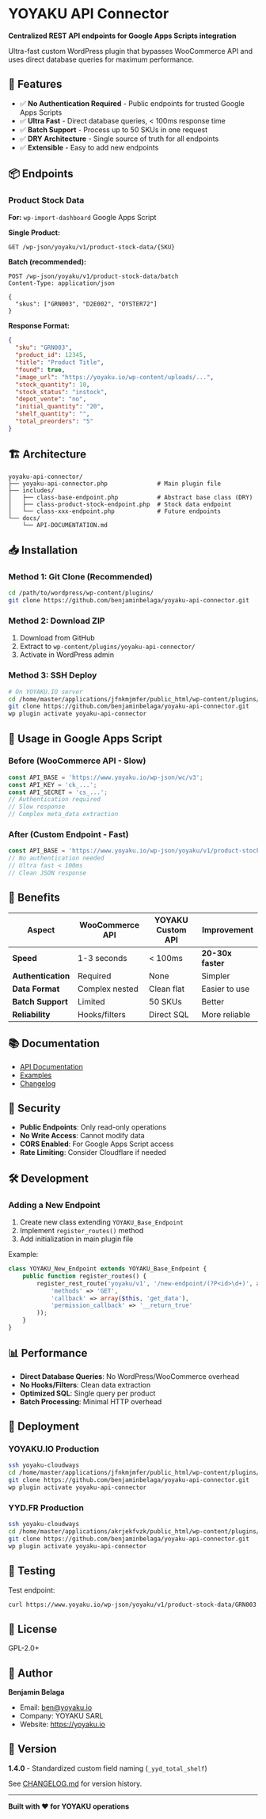 # YOYAKU API Connector

**Centralized REST API endpoints for Google Apps Scripts integration**

Ultra-fast custom WordPress plugin that bypasses WooCommerce API and uses direct database queries for maximum performance.

## 🚀 Features

- ✅ **No Authentication Required** - Public endpoints for trusted Google Apps Scripts
- ✅ **Ultra Fast** - Direct database queries, < 100ms response time
- ✅ **Batch Support** - Process up to 50 SKUs in one request
- ✅ **DRY Architecture** - Single source of truth for all endpoints
- ✅ **Extensible** - Easy to add new endpoints

## 📦 Endpoints

### Product Stock Data

**For:** `wp-import-dashboard` Google Apps Script

**Single Product:**
```
GET /wp-json/yoyaku/v1/product-stock-data/{SKU}
```

**Batch (recommended):**
```
POST /wp-json/yoyaku/v1/product-stock-data/batch
Content-Type: application/json

{
  "skus": ["GRN003", "D2E002", "OYSTER72"]
}
```

**Response Format:**
```json
{
  "sku": "GRN003",
  "product_id": 12345,
  "title": "Product Title",
  "found": true,
  "image_url": "https://yoyaku.io/wp-content/uploads/...",
  "stock_quantity": 10,
  "stock_status": "instock",
  "depot_vente": "no",
  "initial_quantity": "20",
  "shelf_quantity": "",
  "total_preorders": "5"
}
```

## 🏗️ Architecture

```
yoyaku-api-connector/
├── yoyaku-api-connector.php              # Main plugin file
├── includes/
│   ├── class-base-endpoint.php           # Abstract base class (DRY)
│   ├── class-product-stock-endpoint.php  # Stock data endpoint
│   └── class-xxx-endpoint.php            # Future endpoints
└── docs/
    └── API-DOCUMENTATION.md
```

## 📥 Installation

### Method 1: Git Clone (Recommended)
```bash
cd /path/to/wordpress/wp-content/plugins/
git clone https://github.com/benjaminbelaga/yoyaku-api-connector.git
```

### Method 2: Download ZIP
1. Download from GitHub
2. Extract to `wp-content/plugins/yoyaku-api-connector/`
3. Activate in WordPress admin

### Method 3: SSH Deploy
```bash
# On YOYAKU.IO server
cd /home/master/applications/jfnkmjmfer/public_html/wp-content/plugins/
git clone https://github.com/benjaminbelaga/yoyaku-api-connector.git
wp plugin activate yoyaku-api-connector
```

## 🔧 Usage in Google Apps Script

### Before (WooCommerce API - Slow)
```javascript
const API_BASE = 'https://www.yoyaku.io/wp-json/wc/v3';
const API_KEY = 'ck_...';
const API_SECRET = 'cs_...';
// Authentication required
// Slow response
// Complex meta_data extraction
```

### After (Custom Endpoint - Fast)
```javascript
const API_BASE = 'https://www.yoyaku.io/wp-json/yoyaku/v1/product-stock-data';
// No authentication needed
// Ultra fast < 100ms
// Clean JSON response
```

## 🎯 Benefits

| Aspect | WooCommerce API | YOYAKU Custom API | Improvement |
|--------|----------------|-------------------|-------------|
| **Speed** | 1-3 seconds | < 100ms | **20-30x faster** |
| **Authentication** | Required | None | Simpler |
| **Data Format** | Complex nested | Clean flat | Easier to use |
| **Batch Support** | Limited | 50 SKUs | Better |
| **Reliability** | Hooks/filters | Direct SQL | More reliable |

## 📚 Documentation

- [API Documentation](docs/API-DOCUMENTATION.md)
- [Examples](docs/EXAMPLES.md)
- [Changelog](CHANGELOG.md)

## 🔐 Security

- **Public Endpoints**: Only read-only operations
- **No Write Access**: Cannot modify data
- **CORS Enabled**: For Google Apps Script access
- **Rate Limiting**: Consider Cloudflare if needed

## 🛠️ Development

### Adding a New Endpoint

1. Create new class extending `YOYAKU_Base_Endpoint`
2. Implement `register_routes()` method
3. Add initialization in main plugin file

Example:
```php
class YOYAKU_New_Endpoint extends YOYAKU_Base_Endpoint {
    public function register_routes() {
        register_rest_route('yoyaku/v1', '/new-endpoint/(?P<id>\d+)', array(
            'methods' => 'GET',
            'callback' => array($this, 'get_data'),
            'permission_callback' => '__return_true'
        ));
    }
}
```

## 📊 Performance

- **Direct Database Queries**: No WordPress/WooCommerce overhead
- **No Hooks/Filters**: Clean data extraction
- **Optimized SQL**: Single query per product
- **Batch Processing**: Minimal HTTP overhead

## 🚀 Deployment

### YOYAKU.IO Production
```bash
ssh yoyaku-cloudways
cd /home/master/applications/jfnkmjmfer/public_html/wp-content/plugins/
git clone https://github.com/benjaminbelaga/yoyaku-api-connector.git
wp plugin activate yoyaku-api-connector
```

### YYD.FR Production
```bash
ssh yoyaku-cloudways
cd /home/master/applications/akrjekfvzk/public_html/wp-content/plugins/
git clone https://github.com/benjaminbelaga/yoyaku-api-connector.git
wp plugin activate yoyaku-api-connector
```

## 🧪 Testing

Test endpoint:
```bash
curl https://www.yoyaku.io/wp-json/yoyaku/v1/product-stock-data/GRN003
```

## 📝 License

GPL-2.0+

## 👤 Author

**Benjamin Belaga**
- Email: ben@yoyaku.io
- Company: YOYAKU SARL
- Website: https://yoyaku.io

## 🎯 Version

**1.4.0** - Standardized custom field naming (`_yyd_total_shelf`)

See [CHANGELOG.md](CHANGELOG.md) for version history.

---

**Built with ❤️ for YOYAKU operations**
